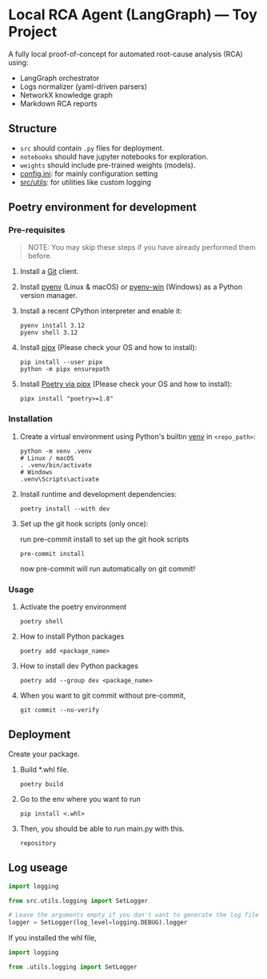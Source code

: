 # Local RCA Agent (LangGraph) — Toy Project

A fully local proof-of-concept for automated root-cause analysis (RCA) using:

- LangGraph orchestrator
- Logs normalizer (yaml-driven parsers)
- NetworkX knowledge graph
- Markdown RCA reports

## Structure

- `src` should contain `.py` files for deployment.
- `notebooks` should have jupyter notebooks for exploration.
- `weights` should include pre-trained weights (models).
- [config.ini](.): for mainly configuration setting
- [src/utils](./src/utils/): for utilities like custom logging

## Poetry environment for development

### Pre-requisites
>
> NOTE: You may skip these steps if you have already performed them before.

1. Install a [Git](https://git-scm.com/) client.

2. Install [pyenv](https://github.com/pyenv/pyenv#installation) (Linux & macOS) or [pyenv-win](https://github.com/pyenv-win/pyenv-win#installation) (Windows) as a Python version manager.

3. Install a recent CPython interpreter and enable it:

    ```shell
    pyenv install 3.12
    pyenv shell 3.12
    ```

4. Install [pipx](https://github.com/pypa/pipx/#install-pipx) (Please check your OS and how to install):

    ```shell
    pip install --user pipx
    python -m pipx ensurepath

5. Install [Poetry via pipx](https://code.siemens.com/micore-templates/python-package/-/blob/main/CONTRIBUTING.md?ref_type=heads#:~:text=Install-,Poetry%20via%20pipx,-%3A) (Please check your OS and how to install):

    ```shell
    pipx install "poetry>=1.8"
    ```

### Installation

1. Create a virtual environment using Python's builtin [venv](https://docs.python.org/3/library/venv.html) in `<repo_path>`:

    ```shell
    python -m venv .venv
    # Linux / macOS
    . .venv/bin/activate
    # Windows
    .venv\Scripts\activate
    ```

2. Install runtime and development dependencies:

    ```shell
    poetry install --with dev
    ```

3. Set up the git hook scripts (only once):

    run pre-commit install to set up the git hook scripts

    ```shell
    pre-commit install
    ```

    now pre-commit will run automatically on git commit!

### Usage

1. Activate the poetry environment

    ```shell
    poetry shell
    ```

2. How to install Python packages

    ```shell
    poetry add <package_name>
    ```

3. How to install dev Python packages

    ```shell
    poetry add --group dev <package_name>
    ```

4. When you want to git commit without pre-commit,

    ```shell
    git commit --no-verify
    ```

## Deployment

Create your package.

1. Build *.whl file.

    ```shell
    poetry build
    ```

2. Go to the env where you want to run

    ```shell
    pip install <.whl>
    ```

3. Then, you should be able to run main.py with this.

    ```shell
    repository
    ```

## Log useage

```python
import logging

from src.utils.logging import SetLogger

# Leave the arguments empty if you don't want to generate the log file
logger = SetLogger(log_level=logging.DEBUG).logger
```

If you installed the whl file,

```python
import logging

from .utils.logging import SetLogger
```

